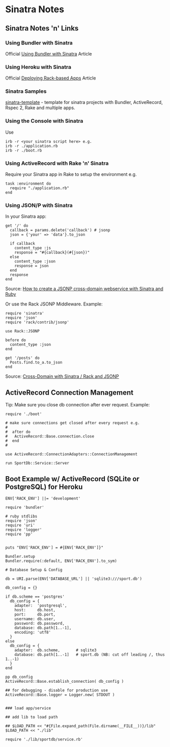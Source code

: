 # Sinatra Notes

## Sinatra Notes 'n' Links

### Using Bundler with Sinatra

Official [Using Bundler with Sinatra](http://gembundler.com/sinatra.html) Article

### Using Heroku with Sinatra

Official [Deploying Rack-based Apps](https://devcenter.heroku.com/articles/rack) Article

### Sinatra Samples

[sinatra-template](https://github.com/raecoo/sinatra-template) - template for sinatra projects with Bundler, ActiveRecord, Rspec 2, Rake and multiple apps.

### Using the Console with Sinatra

Use

~~~
irb -r <your sinatra script here> e.g.
irb -r ./application.rb
irb -r ./boot.rb
~~~

### Using ActiveRecord with Rake 'n' Sinatra


Require your Sinatra app in Rake to setup the environment e.g.

~~~
task :environment do
  require "./application.rb"
end
~~~

### Using JSON/P with Sinatra

In your Sinatra app:

~~~
get '/' do
  callback = params.delete('callback') # jsonp
  json = {'your' => 'data'}.to_json

  if callback
    content_type :js
    response = "#{callback}(#{json})" 
  else
    content_type :json
    response = json
  end
  response
end
~~~

Source: [How to create a JSONP cross-domain webservice with Sinatra and Ruby](http://snippets.aktagon.com/snippets/445-How-to-create-a-JSONP-cross-domain-webservice-with-Sinatra-and-Ruby) 

Or use the Rack JSONP Middleware. Example:

~~~
require 'sinatra'
require 'json'
require 'rack/contrib/jsonp'

use Rack::JSONP

before do
  content_type :json
end
 
get '/posts' do
  Posts.find.to_a.to_json
end
~~~

Source: [Cross-Domain with Sinatra / Rack and JSONP](http://wanderwort.de/2010/03/25/sinatra-rack-with-jsonp/)



## ActiveRecord Connection Management

Tip: Make sure you close db connection after ever request.
Example:

~~~
require './boot'

# make sure connections get closed after every request e.g.
#
#  after do
#   ActiveRecord::Base.connection.close
#  end
#

use ActiveRecord::ConnectionAdapters::ConnectionManagement

run SportDb::Service::Server
~~~

## Boot Example w/ ActiveRecord (SQLite or PostgreSQL) for Heroku

~~~
ENV['RACK_ENV'] ||= 'development'

require 'bundler'

# ruby stdlibs
require 'json'
require 'uri'
require 'logger'
require 'pp'


puts "ENV['RACK_ENV'] = #{ENV['RACK_ENV']}"

Bundler.setup
Bundler.require(:default, ENV['RACK_ENV'].to_sym)

# Database Setup & Config

db = URI.parse(ENV['DATABASE_URL'] || 'sqlite3:///sport.db')

db_config = {}

if db.scheme == 'postgres'
  db_config = {
    adapter:  'postgresql',
    host:     db.host,
    port:     db.port,
    username: db.user,
    password: db.password,
    database: db.path[1..-1],
    encoding: 'utf8'
  }
else 
  db_config = {
    adapter:  db.scheme,       # sqlite3
    database: db.path[1..-1]   # sport.db (NB: cut off leading /, thus 1..-1)
  }
end

pp db_config
ActiveRecord::Base.establish_connection( db_config )

## for debugging - disable for production use
ActiveRecord::Base.logger = Logger.new( STDOUT )


### load app/service

## add lib to load path

## $LOAD_PATH << "#{File.expand_path(File.dirname(__FILE__))}/lib"
$LOAD_PATH << "./lib"

require './lib/sportdb/service.rb'
~~~

